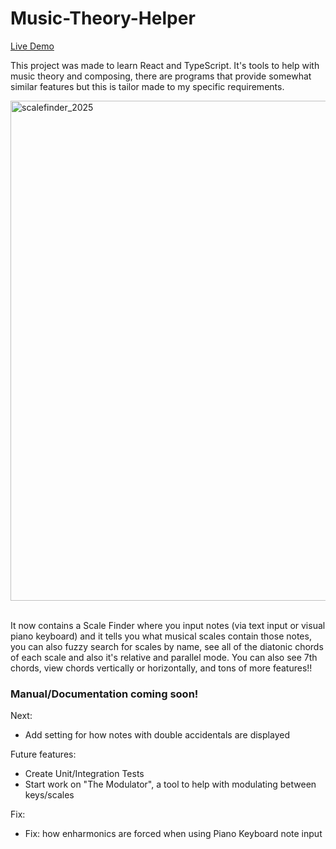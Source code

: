 # Music-Theory-Helper
[Live Demo](https://atligudm.github.io/Music-Theory-Helper/)

This project was made to learn React and TypeScript. It's tools to help with music theory and composing, there are programs that provide somewhat similar features but this is tailor made to my specific requirements.


<img width="800" alt="scalefinder_2025" src="https://github.com/user-attachments/assets/0b08293e-d3cc-4db3-9c39-74d8a233abe9" />

<br>
<br>

It now contains a Scale Finder where you input notes (via text input or visual piano keyboard) and it tells you what musical scales contain those notes, you can also fuzzy search for scales by name, see all of the diatonic chords of each scale and also it's relative and parallel mode.
You can also see 7th chords, view chords vertically or horizontally, and tons of more features!!



### Manual/Documentation coming soon!

Next:
- Add setting for how notes with double accidentals are displayed

Future features:
- Create Unit/Integration Tests
- Start work on "The Modulator", a tool to help with modulating between keys/scales

Fix:
- Fix: how enharmonics are forced when using Piano Keyboard note input

